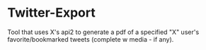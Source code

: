 # Twitter-Export
Tool that uses X's api2 to generate a pdf of a specified "X" user's favorite/bookmarked tweets (complete w media - if any).
    


    